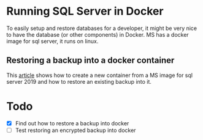 # Running SQL Server in Docker
To easily setup and restore databases for a developer, it might be very nice to have the database (or other components) in Docker. MS has a docker image for sql server, it runs on linux.

## Restoring a backup into a docker container
This [article](https://docs.microsoft.com/en-us/sql/linux/tutorial-restore-backup-in-sql-server-container?view=sql-server-ver15) shows how to create a new container from a MS image for sql server 2019 and how to restore an existing backup into it.

# Todo
* [x] Find out how to restore a backup into docker
* [ ] Test restoring an encrypted backup into docker